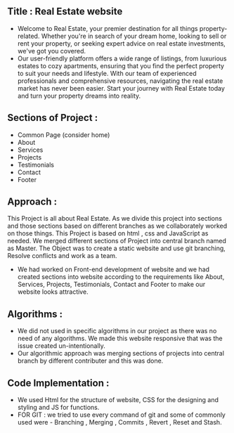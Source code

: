 
## Title : Real Estate website
- Welcome to Real Estate, your premier destination for all things property-related. Whether you're in search of your dream home, looking to sell or rent your property, or seeking expert advice on real estate investments, we've got you covered.
- Our user-friendly platform offers a wide range of listings, from luxurious estates to cozy apartments, ensuring that you find the perfect property to suit your needs and lifestyle. With our team of experienced professionals and comprehensive resources, navigating the real estate market has never been easier. Start your journey with Real Estate today and turn your property dreams into reality.
## Sections of Project : 
- Common Page (consider home)
- About
- Services
- Projects
- Testimonials
- Contact
- Footer

## Approach : 
This Project is all about Real Estate. As we divide this project into sections and those sections based on different branches as we collaborately worked on those things. This Project is based on html , css and JavaScript as needed. We merged different sections of Project into central branch named as Master. The Object was to create a static website and use git branching, Resolve conflicts and work as a team.

- We had worked on Front-end development of website and we had created sections into website according to the requirements like About, Services, Projects, Testimonials, Contact and Footer to make our website looks attractive.

## Algorithms :
- We did not used in specific algorithms in our project as there was no need of any algorithms. We made this website responsive that was the issue created un-intentionally. 
- Our algorithmic approach was merging sections of projects into central branch by different contributer and this was done.

## Code Implementation :
- We used Html for the structure of website, CSS for the designing and styling and JS for functions.
- FOR GIT : we tried to use every command of git and some of commonly used were - Branching , Merging , Commits , Revert , Reset and Stash.




